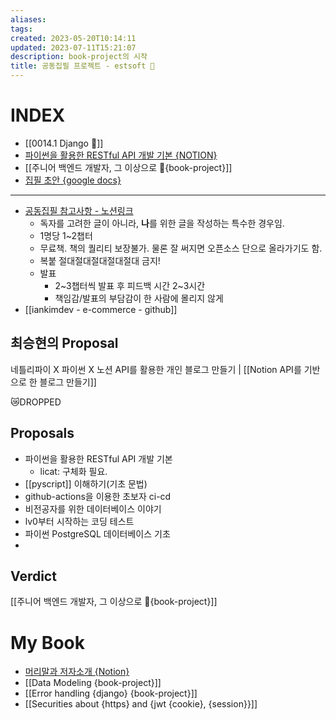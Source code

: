 ```yaml
---
aliases: 
tags: 
created: 2023-05-20T10:14:11
updated: 2023-07-11T15:21:07
description: book-project의 시작
title: 공동집필 프로젝트 - estsoft 📕
---
```

# INDEX
- [[0014.1 Django 🎈]]
- [파이썬을 활용한 RESTful API 개발 기본 {NOTION}](https://www.notion.so/paullabworkspace/RESTful-API-c78ae20e2dbc4565b7f5db531870f255?pvs=4 "https://www.notion.so/paullabworkspace/RESTful-API-c78ae20e2dbc4565b7f5db531870f255?pvs=4")
- [[주니어 백엔드 개발자, 그 이상으로 🚀{book-project}]]
- [집필 초안 {google docs}](https://docs.google.com/document/d/1woWwBsRwAkYulZEkLztsihBLTT2GrWwnGys6xhKUbd0/edit?usp=sharing)

---
- [공동집필 참고사항 - 노션링크](https://paullabworkspace.notion.site/db94b3465c1b414fac6bc4866231e042)
	- 독자를 고려한 글이 아니라, **나**를 위한 글을 작성하는 특수한 경우임.
	- 1명당 1~2챕터
	- 무료책. 책의 퀄리티 보장불가. 물론 잘 써지면 오픈소스 단으로 올라가기도 함.
	- 복붙 절대절대절대절대절대 금지!
	- 발표
		- 2~3챕터씩 발표 후 피드백 시간 2~3시간
		- 책임감/발표의 부담감이 한 사람에 몰리지 않게
- [[iankimdev - e-commerce - github]]

최승현의 Proposal
---
네틀리파이 X 파이썬 X 노션 API를 활용한 개인 블로그 만들기 | [[Notion API를 기반으로 한 블로그 만들기]]


😿DROPPED

Proposals
---
- 파이썬을 활용한 RESTful API 개발 기본
	- licat: 구체화 필요.
- [[pyscript]] 이해하기(기초 문법)
- github-actions을 이용한 초보자 ci-cd
- 비전공자를 위한 데이터베이스 이야기
- lv0부터 시작하는 코딩 테스트
- 파이썬 PostgreSQL 데이터베이스 기초
- 

Verdict
---
[[주니어 백엔드 개발자, 그 이상으로 🚀{book-project}]]

# My Book

- [머리말과 저자소개 {Notion}](https://www.notion.so/a99c4bc2c25443a4be2907c0c00b8aed?pvs=4)
- [[Data Modeling {book-project}]]
- [[Error handling {django} {book-project}]]
- [[Securities about {https} and {jwt {cookie}, {session}}]]